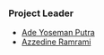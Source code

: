 

### Project Leader
* [Ade Yoseman Putra](mailto:ade.putra@owasp.org)
* [Azzedine Ramrami](mailto:azzedine.ramrami@owasp.org)
